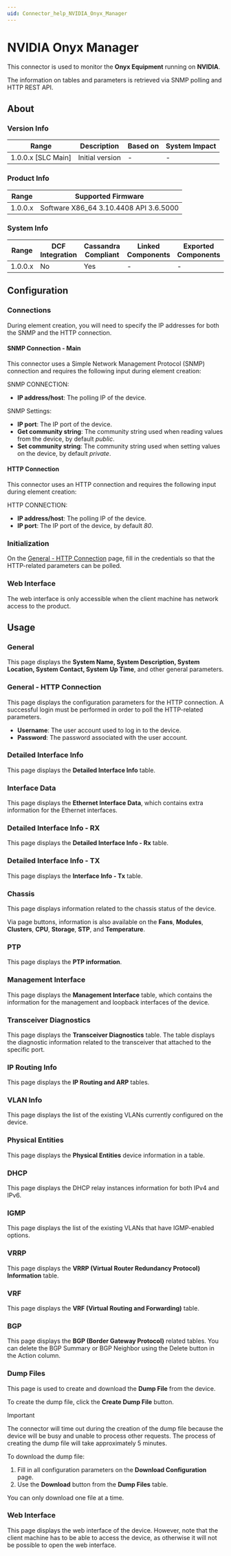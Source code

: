 ```yaml
---
uid: Connector_help_NVIDIA_Onyx_Manager
---
```


# NVIDIA Onyx Manager

This connector is used to monitor the **Onyx Equipment** running on **NVIDIA**.

The information on tables and parameters is retrieved via SNMP polling and HTTP REST API.

## About

### Version Info

| Range              | Description            | Based on | System Impact |
|--------------------|------------------------|----------|---------------|
| 1.0.0.x [SLC Main] | Initial version        | -        | -             |

### Product Info

| Range   | Supported Firmware                     |
|---------|----------------------------------------|
| 1.0.0.x | Software X86_64 3.10.4408 API 3.6.5000 |

### System Info

| Range     | DCF Integration     | Cassandra Compliant     | Linked Components     | Exported Components     |
|-----------|---------------------|-------------------------|-----------------------|-------------------------|
| 1.0.0.x   | No                  | Yes                     | -                     | -                       |

## Configuration

### Connections

During element creation, you will need to specify the IP addresses for both the SNMP and the HTTP connection.

#### SNMP Connection - Main

This connector uses a Simple Network Management Protocol (SNMP) connection and requires the following input during element creation:

SNMP CONNECTION:

- **IP address/host**: The polling IP of the device.

SNMP Settings:

- **IP port**: The IP port of the device.
- **Get community string**: The community string used when reading values from the device, by default *public*.
- **Set community string**: The community string used when setting values on the device, by default *private*.

#### HTTP Connection

This connector uses an HTTP connection and requires the following input during element creation:

HTTP CONNECTION:

- **IP address/host**: The polling IP of the device.
- **IP port**: The IP port of the device, by default *80*.

### Initialization

On the [General - HTTP Connection](#general---http-connection) page, fill in the credentials so that the HTTP-related parameters can be polled.

### Web Interface

The web interface is only accessible when the client machine has network access to the product.

## Usage

### General

This page displays the **System Name, System Description, System Location, System Contact, System Up Time**, and other general parameters.

### General - HTTP Connection

This page displays the configuration parameters for the HTTP connection. A successful login must be performed in order to poll the HTTP-related parameters.

- **Username**: The user account used to log in to the device.
- **Password**: The password associated with the user account.

### Detailed Interface Info

This page displays the **Detailed Interface Info** table.

### Interface Data

This page displays the **Ethernet Interface Data**, which contains extra information for the Ethernet interfaces.

### Detailed Interface Info - RX

This page displays the **Detailed Interface Info - Rx** table.

### Detailed Interface Info - TX

This page displays the **Interface Info - Tx** table.

### Chassis

This page displays information related to the chassis status of the device.

Via page buttons, information is also available on the **Fans**, **Modules**, **Clusters**, **CPU**, **Storage**, **STP**, and **Temperature**.

### PTP

This page displays the **PTP information**.

### Management Interface

This page displays the **Management Interface** table, which contains the information for the management and loopback interfaces of the device.

### Transceiver Diagnostics

This page displays the **Transceiver Diagnostics** table. The table displays the diagnostic information related to the transceiver that attached to the specific port.

### IP Routing Info

This page displays the **IP Routing and ARP** tables.

### VLAN Info

This page displays the list of the existing VLANs currently configured on the device.

### Physical Entities

This page displays the **Physical Entities** device information in a table.

### DHCP

This page displays the DHCP relay instances information for both IPv4 and IPv6.

### IGMP

This page displays the list of the existing VLANs that have IGMP-enabled options.

### VRRP

This page displays the **VRRP (Virtual Router Redundancy Protocol) Information** table.

### VRF

This page displays the **VRF (Virtual Routing and Forwarding)** table.

### BGP

This page displays the **BGP (Border Gateway Protocol)** related tables. You can delete the BGP Summary or BGP Neighbor using the Delete button in the Action column.

### Dump Files

This page is used to create and download the **Dump File** from the device.

To create the dump file, click the **Create Dump File** button.

> [!IMPORTANT]
> The connector will time out during the creation of the dump file because the device will be busy and unable to process other requests. The process of creating the dump file will take approximately 5 minutes.

To download the dump file:

1. Fill in all configuration parameters on the **Download Configuration** page.
1. Use the **Download** button from the **Dump Files** table.

You can only download one file at a time.

### Web Interface

This page displays the web interface of the device. However, note that the client machine has to be able to access the device, as otherwise it will not be possible to open the web interface.

